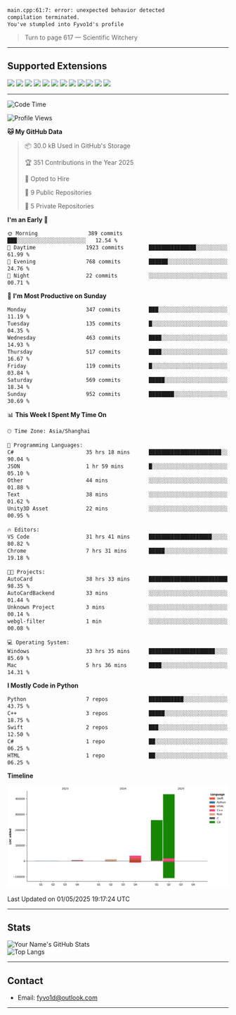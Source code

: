 ```
main.cpp:61:7: error: unexpected behavior detected
compilation terminated.
You've stumpled into Fyvo1d's profile
```

> Turn to page 617 — Scientific Witchery

---

## Supported Extensions

<p align="left">
  <img src="https://cdn.jsdelivr.net/gh/devicons/devicon/icons/cplusplus/cplusplus-original.svg" height="40" />
  <img src="https://cdn.jsdelivr.net/gh/devicons/devicon/icons/csharp/csharp-original.svg" height="40" />
  <img src="https://cdn.jsdelivr.net/gh/devicons/devicon/icons/python/python-original.svg" height="40" />
  <img src="https://cdn.jsdelivr.net/gh/devicons/devicon/icons/swift/swift-original.svg" height="40" />
  <img src="https://cdn.jsdelivr.net/gh/devicons/devicon/icons/git/git-original.svg" height="40" />
  <img src="https://cdn.jsdelivr.net/gh/devicons/devicon/icons/vscode/vscode-original.svg" height="40" />
  <img src="https://www.vulkan.org/user/themes/vulkan/images/logo/vulkan-logo.svg" height="40" />
  <img src="https://cdn.jsdelivr.net/gh/devicons/devicon/icons/opengl/opengl-original.svg" height="40" />
  <img src="https://cdn.jsdelivr.net/gh/devicons/devicon/icons/pytorch/pytorch-original.svg" height="40" />
  <img src="https://cdn.jsdelivr.net/gh/devicons/devicon/icons/unity/unity-original.svg" height="40" />
  <img src="https://cdn.jsdelivr.net/gh/devicons/devicon/icons/unrealengine/unrealengine-original.svg" height="40" />
  <img src="https://cdn.jsdelivr.net/gh/devicons/devicon/icons/cmake/cmake-original.svg" height="40" />
</p>


---

<!--START_SECTION:waka-->
![Code Time](http://img.shields.io/badge/Code%20Time-107%20hrs%2019%20mins-blue)

![Profile Views](http://img.shields.io/badge/Profile%20Views-3-blue)

**🐱 My GitHub Data** 

> 📦 30.0 kB Used in GitHub's Storage 
 > 
> 🏆 351 Contributions in the Year 2025
 > 
> 💼 Opted to Hire
 > 
> 📜 9 Public Repositories 
 > 
> 🔑 5 Private Repositories 
 > 
**I'm an Early 🐤** 

```text
🌞 Morning                389 commits         ███░░░░░░░░░░░░░░░░░░░░░░   12.54 % 
🌆 Daytime                1923 commits        ███████████████░░░░░░░░░░   61.99 % 
🌃 Evening                768 commits         ██████░░░░░░░░░░░░░░░░░░░   24.76 % 
🌙 Night                  22 commits          ░░░░░░░░░░░░░░░░░░░░░░░░░   00.71 % 
```
📅 **I'm Most Productive on Sunday** 

```text
Monday                   347 commits         ███░░░░░░░░░░░░░░░░░░░░░░   11.19 % 
Tuesday                  135 commits         █░░░░░░░░░░░░░░░░░░░░░░░░   04.35 % 
Wednesday                463 commits         ████░░░░░░░░░░░░░░░░░░░░░   14.93 % 
Thursday                 517 commits         ████░░░░░░░░░░░░░░░░░░░░░   16.67 % 
Friday                   119 commits         █░░░░░░░░░░░░░░░░░░░░░░░░   03.84 % 
Saturday                 569 commits         █████░░░░░░░░░░░░░░░░░░░░   18.34 % 
Sunday                   952 commits         ████████░░░░░░░░░░░░░░░░░   30.69 % 
```


📊 **This Week I Spent My Time On** 

```text
🕑︎ Time Zone: Asia/Shanghai

💬 Programming Languages: 
C#                       35 hrs 18 mins      ███████████████████████░░   90.04 % 
JSON                     1 hr 59 mins        █░░░░░░░░░░░░░░░░░░░░░░░░   05.10 % 
Other                    44 mins             ░░░░░░░░░░░░░░░░░░░░░░░░░   01.88 % 
Text                     38 mins             ░░░░░░░░░░░░░░░░░░░░░░░░░   01.62 % 
Unity3D Asset            22 mins             ░░░░░░░░░░░░░░░░░░░░░░░░░   00.95 % 

🔥 Editors: 
VS Code                  31 hrs 41 mins      ████████████████████░░░░░   80.82 % 
Chrome                   7 hrs 31 mins       █████░░░░░░░░░░░░░░░░░░░░   19.18 % 

🐱‍💻 Projects: 
AutoCard                 38 hrs 33 mins      █████████████████████████   98.35 % 
AutoCardBackend          33 mins             ░░░░░░░░░░░░░░░░░░░░░░░░░   01.44 % 
Unknown Project          3 mins              ░░░░░░░░░░░░░░░░░░░░░░░░░   00.14 % 
webgl-filter             1 min               ░░░░░░░░░░░░░░░░░░░░░░░░░   00.08 % 

💻 Operating System: 
Windows                  33 hrs 35 mins      █████████████████████░░░░   85.69 % 
Mac                      5 hrs 36 mins       ████░░░░░░░░░░░░░░░░░░░░░   14.31 % 
```

**I Mostly Code in Python** 

```text
Python                   7 repos             ███████████░░░░░░░░░░░░░░   43.75 % 
C++                      3 repos             █████░░░░░░░░░░░░░░░░░░░░   18.75 % 
Swift                    2 repos             ███░░░░░░░░░░░░░░░░░░░░░░   12.50 % 
C#                       1 repo              ██░░░░░░░░░░░░░░░░░░░░░░░   06.25 % 
HTML                     1 repo              ██░░░░░░░░░░░░░░░░░░░░░░░   06.25 % 
```



**Timeline**

![Lines of Code chart](https://raw.githubusercontent.com/FyVoid/FyVoid/main/assets/bar_graph.png)


 Last Updated on 01/05/2025 19:17:24 UTC
<!--END_SECTION:waka-->

---

## Stats

![Your Name's GitHub Stats](https://github-readme-stats.vercel.app/api?username=fyvoid&show_icons=true&theme=tokyonight)  
![Top Langs](https://github-readme-stats.vercel.app/api/top-langs/?username=fyvoid&layout=compact&theme=tokyonight)

---

## Contact

- Email: [fyvo1d@outlook.com](fyvo1d@outlook.com)  

---

